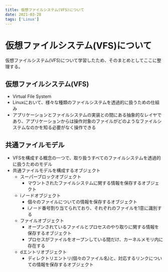 ```yaml
---
title: 仮想ファイルシステム(VFS)について
date: 2021-03-28
tags: ['Linux']
---
```


# 仮想ファイルシステム(VFS)について
仮想ファイルシステム(VFS)について学習したため、そのまとめとしてここに整理する。

## 仮想ファイルシステム(VFS)
- Virtual File System
- Linuxにおいて、様々な種類のファイルシステムを透過的に扱うための仕組み
- アプリケーションとファイルシステムの実装との間にある抽象的なレイヤであり、アプリケーションからは操作対象のファイルがどのようなファイルシステムなのかを知る必要がなく操作できる

## 共通ファイルモデル
- VFSを構成する概念の一つで、取り扱うすべてのファイルシステムを透過的に扱うためのモデル
- 共通ファイルモデルを構成するオブジェクト
  - スーパーブロックオブジェクト
    - マウントされたファイルシステムに関する情報を保存するオブジェクト
  - iノードオブジェクト
    - 個々のファイルについての情報を保存するオブジェクト
    - iノード番号割り当てられており、それぞれのファイルを1意に識別する
  - ファイルオブジェクト
    - オープンされているファイルとプロセスのやり取りに関する情報を保存するオブジェクト
    - プロセスがファイルをオープンしている間だけ、カーネルメモリ内に存在する
  - dエントリオブジェクト
    - ディレクトリエントリ(個々のファイル名)と、対応するリンクについての情報を保存するオブジェクト
